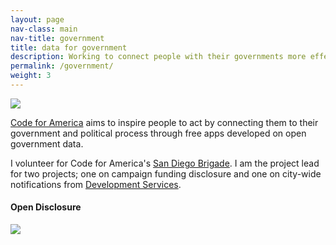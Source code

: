 ```yaml
---
layout: page
nav-class: main
nav-title: government
title: data for government
description: Working to connect people with their governments more effectively.
permalink: /government/
weight: 3
---
```


<img class="col one right" src="{{ '/img/logos/cfa.png' | prepend:site.baseurl }}">

<p>
  <a class="title" href="http://www.codeforamerica.org/">Code for America</a> aims to inspire people to act by connecting them to their government and political process through free apps developed on open government data.
</p>

<p>
  I volunteer for Code for America's <a href="http://www.opensandiego.org/">San Diego Brigade</a>. I am the project lead for two projects; one on campaign funding disclosure and one on city-wide  notifications from <a href="http://www.sandiego.gov/development-services/">Development Services</a>.
</p>

<a name="opendisclosure"></a>
<h4>Open Disclosure</h4>

<img class="col one right" src="{{ '/img/logos/opendisclosure.png' | prepend:site.baseurl }}">

<p>
</p>
